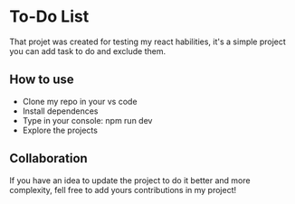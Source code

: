 # To-Do List

That projet was created for testing my react habilities, it's a simple project you can add task to do and exclude them.

## How to use

- Clone my repo in your vs code
- Install dependences
- Type in your console: npm run dev
- Explore the projects

## Collaboration

If you have an idea to update the project to do it better and more complexity, fell free to add yours contributions in my project!
